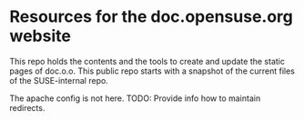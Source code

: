 Resources for the doc.opensuse.org website
==========================================

This repo holds the contents and the tools to create and update the static pages of doc.o.o.
This public repo starts with a snapshot of the current files of the SUSE-internal repo.

The apache config is not here.
TODO: Provide info how to maintain redirects.
